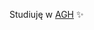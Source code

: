 Studiuję w [AGH](https://www.agh.edu.pl) ✨

<script src="https://gist.github.com/pepe5p/bd46d372b2a6f0f93f4b2337c6f1188c.js"></script>
